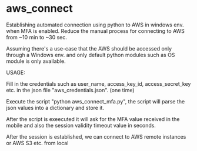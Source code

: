# aws_connect
Establishing automated connection using python to AWS in windows env. when MFA is enabled. Reduce the manual process for connecting to AWS from ~10 min to ~30 sec.

Assuming there's a use-case that the AWS should be accessed only through a Windows env. and only default python modules such as OS module is only available.

USAGE:

Fill in the credentials such as user_name, access_key_id, access_secret_key etc. in the json file "aws_credentials.json". (one time)

Execute the script "python aws_connect_mfa.py", the script will parse the json values into a dictionary and store it. 

After the script is exeecuted it will ask for the MFA value received in the mobile and also the session validity timeout value in seconds.

After the session is established, we can connect to AWS remote instances or AWS S3 etc. from local
